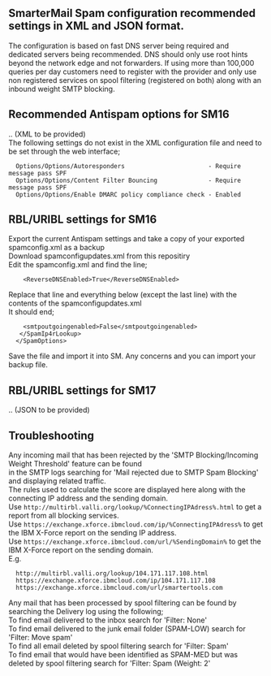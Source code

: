## SmarterMail Spam configuration recommended settings in XML and JSON format.
The configuration is based on fast DNS server being required and dedicated servers being recommended.
DNS should only use root hints beyond the network edge and not forwarders.
If using more than 100,000 queries per day customers need to register with the provider and only use
non registered services on spool filtering (registered on both) along with an inbound weight SMTP blocking.

## Recommended Antispam options for SM16
.. (XML to be provided)  
The following settings do not exist in the XML configuration file and need to be set through the web interface;  
```
  Options/Options/Autoresponders                       - Require message pass SPF  
  Options/Options/Content Filter Bouncing              - Require message pass SPF  
  Options/Options/Enable DMARC policy compliance check - Enabled  
```

## RBL/URIBL settings for SM16
Export the current Antispam settings and take a copy of your exported spamconfig.xml as a backup  
Download spamconfigupdates.xml from this repositiry  
Edit the spamconfig.xml and find the line;  
```
    <ReverseDNSEnabled>True</ReverseDNSEnabled>
```  
Replace that line and everything below (except the last line) with the contents of the spamconfigupdates.xml  
It should end;  
```
    <smtpoutgoingenabled>False</smtpoutgoingenabled>
   </SpamIp4rLookup>
  </SpamOptions>
```  
Save the file and import it into SM.
Any concerns and you can import your backup file.

## RBL/URIBL settings for SM17
.. (JSON to be provided)

## Troubleshooting
Any incoming mail that has been rejected by the 'SMTP Blocking/Incoming Weight Threshold' feature can be found  
in the SMTP logs searching for 'Mail rejected due to SMTP Spam Blocking' and displaying related traffic.  
The rules used to calculate the score are displayed here along with the connecting IP address and the sending domain.  
Use ```http://multirbl.valli.org/lookup/%ConnectingIPAdress%.html``` to get a report from all blocking services.  
Use ```https://exchange.xforce.ibmcloud.com/ip/%ConnectingIPAdress%``` to get the IBM X-Force report on the sending IP address.  
Use ```https://exchange.xforce.ibmcloud.com/url/%SendingDomain%``` to get the IBM X-Force report on the sending domain.  
E.g.  
```
  http://multirbl.valli.org/lookup/104.171.117.108.html
  https://exchange.xforce.ibmcloud.com/ip/104.171.117.108
  https://exchange.xforce.ibmcloud.com/url/smartertools.com
````
Any mail that has been processed by spool filtering can be found by searching the Delivery log using the following;  
  To find email delivered to the inbox search for 'Filter: None'  
  To find email delivered to the junk email folder (SPAM-LOW) search for 'Filter: Move spam'  
  To find all email deleted by spool filtering search for 'Filter: Spam'  
  To find email that would have been identified as SPAM-MED but was deleted by spool filtering search for 'Filter: Spam (Weight: 2'  
